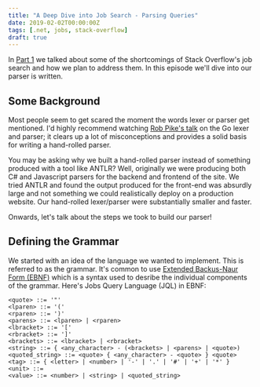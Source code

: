 ```yaml
---
title: "A Deep Dive into Job Search - Parsing Queries"
date: 2019-02-02T00:00:00Z
tags: [.net, jobs, stack-overflow]
draft: true
---
```


In [Part 1](2019-02-job-search-intro) we talked about some of the shortcomings of Stack Overflow's job search and how we plan to address them. In this episode we'll dive into our parser is written.

## Some Background

Most people seem to get scared the moment the words lexer or parser get mentioned. I'd highly recommend watching [Rob Pike's talk](https://youtube.com/watch?v=HxaD_trXwRE) on the Go lexer and parser; it clears up a lot of misconceptions and provides a solid basis for writing a hand-rolled parser.

You may be asking why we built a hand-rolled parser instead of something produced with a tool like ANTLR? Well, originally we were producing both C# and Javascript parsers for the backend and frontend of the site. We tried ANTLR and found the output produced for the front-end was absurdly large and not something we could realistically deploy on a production website. Our hand-rolled lexer/parser were substantially smaller and faster.

Onwards, let's talk about the steps we took to build our parser!

## Defining the Grammar

We started with an idea of the language we wanted to implement. This is referred to as the grammar. It's common to use [Extended Backus-Naur Form (EBNF)](https://en.m.wikipedia.org/wiki/Extended_Backus–Naur_form)  which is a syntax used to desribe the individual components of the grammar. Here's Jobs Query Language (JQL) in EBNF:

```
<quote> ::= '"'
<lparen> ::= '('
<rparen> ::= ')'
<parens> ::= <lparen> | <rparen>
<lbracket> ::= '['
<rbracket> ::= ']'
<brackets> ::= <lbracket> | <rbracket>
<string> ::= { <any_character> - (<brackets> | <parens> | <quote>)
<quoted_string> ::= <quote> { <any_character> - <quote> } <quote>
<tag> ::= { <letter> | <number> | '-' | '.' | '#' | '+' | '*' }
<unit> ::= 
<value> ::= <number> | <string> | <quoted_string>
```



